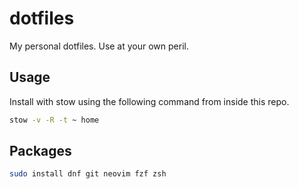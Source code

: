 # dotfiles

My personal dotfiles.
Use at your own peril.

## Usage

Install with stow using the following command from inside this repo.

```sh
stow -v -R -t ~ home
```

## Packages

```sh
sudo install dnf git neovim fzf zsh
```
